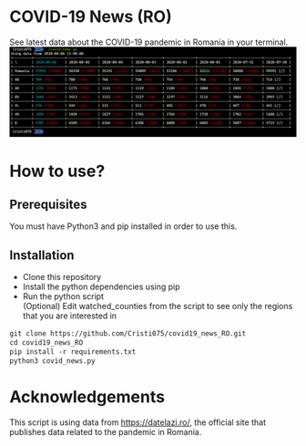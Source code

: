 # COVID-19 News (RO)
See latest data about the COVID-19 pandemic in Romania in your terminal.
![Screenshot](covid_news_screenshot.png)

# How to use?
## Prerequisites
You must have Python3 and pip installed in order to use this.
## Installation
- Clone this repository
- Install the python dependencies using pip
- Run the python script  
(Optional) Edit watched_counties from the script to see only the regions that you are interested in

```shell script
git clone https://github.com/Cristi075/covid19_news_RO.git
cd covid19_news_RO
pip install -r requirements.txt
python3 covid_news.py
```

# Acknowledgements

This script is using data from https://datelazi.ro/, the official site that publishes data related to the pandemic in Romania.